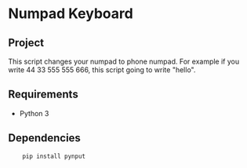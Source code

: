 # Numpad Keyboard

## Project

This script changes your numpad to phone numpad. For example if you write 44 33 555 555 666, this script going to write "hello".

## Requirements

- Python 3

## Dependencies

```bash
    pip install pynput
```

